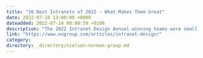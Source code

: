 ```yaml
---
title: "10 Best Intranets of 2022 - What Makes Them Great"
date: 2022-07-10 13:00:00 +0000
dateadded: 2022-07-14 00:00:39 +0100
description: "The 2022 Intranet Design Annual winning teams were small relative to the size of their organizations, yet they produced excellent designs quickly. Teams continued to partner with outside consultants for support in development, project management, design, research, and other areas. A wide variety of industries from only four countries were represented this year."
link: "https://www.nngroup.com/articles/intranet-design/"
category:
directory: _directory/nielsen-norman-group.md
---
```

